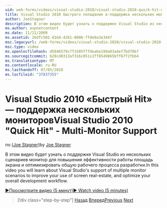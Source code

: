 ```yaml
---
uid: web-forms/videos/visual-studio-2010/visual-studio-2010-quick-hit-multi-monitor-support
title: Visual Studio 2010 быстрого попадание в-поддержка нескольких мониторов
author: JoeStagner
description: В этом видео будет узнать о поддержке Visual Studio из нескольких сценариев монитор для повышения эффективности работы площадь экрана и оптимизации общего...
ms.author: aspnetcontent
ms.date: 11/11/2009
ms.assetid: 26dfc502-d164-4261-8006-ffde9a3e3447
msc.legacyurl: /web-forms/videos/visual-studio-2010/visual-studio-2010-quick-hit-multi-monitor-support
msc.type: video
ms.openlocfilehash: d5046579c7f1505fffdeabe199a03a4ef7bd70b7
ms.sourcegitcommit: b28cd0313af316c051c2ff8549865bff67f2fbb4
ms.translationtype: MT
ms.contentlocale: ru-RU
ms.lasthandoff: 07/05/2018
ms.locfileid: "37837355"
---
```

<a name="visual-studio-2010-quick-hit---multi-monitor-support"></a><span data-ttu-id="ae851-103">Visual Studio 2010 «Быстрый Hit» — поддержка нескольких мониторов</span><span class="sxs-lookup"><span data-stu-id="ae851-103">Visual Studio 2010 "Quick Hit" - Multi-Monitor Support</span></span>
====================
<span data-ttu-id="ae851-104">по [(Joe Stagner)](https://github.com/JoeStagner)</span><span class="sxs-lookup"><span data-stu-id="ae851-104">by [Joe Stagner](https://github.com/JoeStagner)</span></span>

<span data-ttu-id="ae851-105">В этом видео будет узнать о поддержке Visual Studio из нескольких сценариев монитор для повышения эффективности работы площадь экрана и оптимизировать общую рабочего процесса разработки.</span><span class="sxs-lookup"><span data-stu-id="ae851-105">In this video you will learn about Visual Studio's support of multiple monitor scenarios to improve your use of screen real-estate, and optimize your overall development workflow.</span></span> 

[<span data-ttu-id="ae851-106">&#9654;Просмотрите видео (5 минут)</span><span class="sxs-lookup"><span data-stu-id="ae851-106">&#9654; Watch video (5 minutes)</span></span>](https://channel9.msdn.com/Blogs/ASP-NET-Site-Videos/visual-studio-2010-quick-hit-multi-monitor-support)

> [!div class="step-by-step"]
> <span data-ttu-id="ae851-107">[Назад](visual-studio-2010-quick-hit-intellisense-smart-lists.md)
> [Вперед](visual-studio-2010-quick-hit-new-web-project-template.md)</span><span class="sxs-lookup"><span data-stu-id="ae851-107">[Previous](visual-studio-2010-quick-hit-intellisense-smart-lists.md)
[Next](visual-studio-2010-quick-hit-new-web-project-template.md)</span></span>
